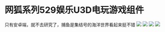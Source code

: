 # 网狐系列529娱乐U3D电玩游戏组件

只有安卓端，就不去研究了，捕鱼是集结号的海洋世界看起来挺不错
[![](https://wukongymw.com/wp-content/uploads/2022/11/1667292322-eb24d1a4a6d34b1.jpg)](https://wukongymw.com/wp-content/uploads/2022/11/1667292322-eb24d1a4a6d34b1.jpg)
[![](https://wukongymw.com/wp-content/uploads/2022/11/1667292320-b5eb7b5f711e29c.jpg)](https://wukongymw.com/wp-content/uploads/2022/11/1667292320-b5eb7b5f711e29c.jpg)
[![](https://wukongymw.com/wp-content/uploads/2022/11/1667292318-5519b8664f655c9.jpg)](https://wukongymw.com/wp-content/uploads/2022/11/1667292318-5519b8664f655c9.jpg)
[![](https://wukongymw.com/wp-content/uploads/2022/11/1667292316-cbbbc1eb2b40852.jpg)](https://wukongymw.com/wp-content/uploads/2022/11/1667292316-cbbbc1eb2b40852.jpg)